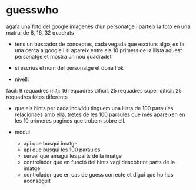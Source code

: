 # guesswho

agafa una foto del google imagenes d'un personatge i parteix la foto en una matrui de 8, 16, 32 quadrats

- tens un buscador de conceptes, cada vegada que escriurs algo, es fa una cerca a google i si apareix entre els 10 primers de la llista aquest personatge et mostra un nou quadradet

- si escrius el nom del personatge et dona l'ok

- nivell:

fàcil: 9 requadres
mitj: 16 requadres
dificil: 25 requadres
super dificil: 25 requadres fotos diferents


- que els hints per cada individu tinguem una llista de 100 paraules relacionaes amb ella, 
tretes de les 100 paraules que més apareixen en les 10 primeres pagines que trobem sobre ell.



- mòdul

  - api que busqui imatge
  - api que busqui les 100 paraules
  - servei que amagui les parts de la imatge
  - controlador que en funció del hints vagi descobrint parts de la imatge
  - controlador que en cas de guess correcte et digui que ho has aconseguit
  
   
